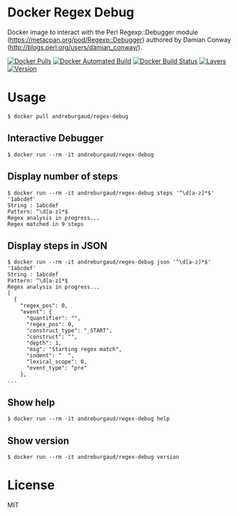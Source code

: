 # Docker Regex Debug

Docker image to interact with the Perl Regexp::Debugger module (https://metacpan.org/pod/Regexp::Debugger) authored by Damian Conway (http://blogs.perl.org/users/damian_conway/).

[![Docker Pulls](https://img.shields.io/docker/pulls/andreburgaud/regex-debug.svg)](https://hub.docker.com/r/andreburgaud/regex-debug)
[![Docker Automated Build](https://img.shields.io/docker/automated/andreburgaud/regex-debug.svg)](https://hub.docker.com/r/andreburgaud/regex-debug)
[![Docker Build Status](https://img.shields.io/docker/build/andreburgaud/regex-debug.svg)](https://hub.docker.com/r/andreburgaud/regex-debug)
[![Layers](https://images.microbadger.com/badges/image/andreburgaud/regex-debug.svg)](https://microbadger.com/images/andreburgaud/regex-debug)
[![Version](https://images.microbadger.com/badges/version/andreburgaud/regex-debug.svg)](https://microbadger.com/images/andreburgaud/regex-debug)

# Usage

```
$ docker pull andreburgaud/regex-debug
```

## Interactive Debugger

```
$ docker run --rm -it andreburgaud/regex-debug
```

## Display number of steps

```
$ docker run --rm -it andreburgaud/regex-debug steps '^\d[a-z]*$' '1abcdef'
String : 1abcdef
Pattern: ^\d[a-z]*$
Regex analysis in progress...
Regex matched in 9 steps
```

## Display steps in JSON

```
$ docker run --rm -it andreburgaud/regex-debug json '^\d[a-z]*$' '1abcdef'
String : 1abcdef
Pattern: ^\d[a-z]*$
Regex analysis in progress...
[
  {
    "regex_pos": 0,
    "event": {
      "quantifier": "",
      "regex_pos": 0,
      "construct_type": "_START",
      "construct": "",
      "depth": 1,
      "msg": "Starting regex match",
      "indent": "  ",
      "lexical_scope": 0,
      "event_type": "pre"
    },
...
```

## Show help

```
$ docker run --rm -it andreburgaud/regex-debug help
```

## Show version

```
$ docker run --rm -it andreburgaud/regex-debug version
```

# License

MIT